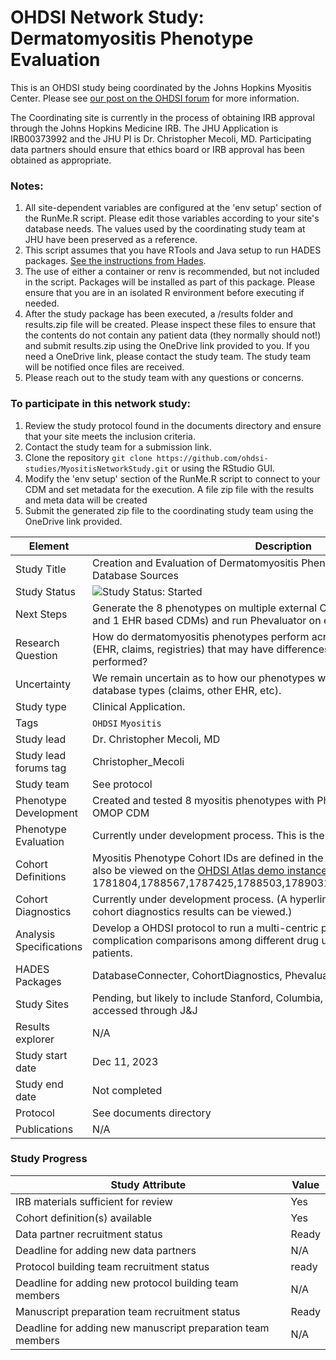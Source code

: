 
OHDSI Network Study: Dermatomyositis Phenotype Evaluation
=================

This is an OHDSI study being coordinated by the Johns Hopkins Myositis Center. Please see [our post on the OHDSI forum](https://forums.ohdsi.org/t/network-study-seeking-data-partners-in-rheumatology/21584) for more information.

The Coordinating site is currently in the process of obtaining IRB approval through the Johns Hopkins Medicine IRB. The JHU Application is IRB00373992 and the JHU PI is Dr. Christopher Mecoli, MD. Participating data partners should ensure that ethics board or IRB approval has been obtained as appropriate.
  
### Notes:
  
1. All site-dependent variables are configured at the 'env setup' section of the RunMe.R script. Please edit those variables according to your site's database needs. The values  used by the coordinating study team at JHU have been preserved as a reference.
2. This script assumes that you have RTools and Java setup to run HADES  packages. [See the instructions from Hades](https://ohdsi.github.io/Hades/rSetup.html).   
3. The use of either a container or renv is recommended, but not included in the script. Packages will be installed as part of this package. Please ensure that you are in an isolated R environment before executing if needed.
4. After the study package has been executed, a /results folder and results.zip  file will be created. Please inspect these files to ensure that the contents do   not contain any patient data (they normally should not!) and submit results.zip   using the OneDrive link provided to you. If you need a OneDrive link, please contact the study team. The study team will be notified once files are received.      
5. Please reach out to the study team with any questions or concerns.


### To participate in this network study:
 1. Review the study protocol found in the documents directory and ensure that your site meets the inclusion criteria.
 2. Contact the study team for a submission link.
 3. Clone the repository `git clone https://github.com/ohdsi-studies/MyositisNetworkStudy.git` or using the RStudio GUI.
 4. Modify the 'env setup' section of the RunMe.R script to connect to your CDM and set metadata for the execution. A file zip file with the results and meta data will be created
 5. Submit the generated zip file to the coordinating study team using the OneDrive link provided.

  




| Element | Description |
| ------- | ----------- |
| Study Title | Creation and Evaluation of Dermatomyositis Phenotypes Across Different Database Sources         
| Study Status | <img src="https://img.shields.io/badge/Study%20Status-Started-blue.svg" alt="Study Status: Started"> |
| Next Steps | Generate the 8 phenotypes on multiple external OMOP CDMs (at least 1 claims and 1 EHR based CDMs) and run Phevaluator on external CDMs |
| Research Question | How do dermatomyositis phenotypes perform across different data sources (EHR, claims, registries) that may have differences in how the OMOP ETL was performed? |
| Uncertainty | We remain uncertain as to how our phenotypes will perform across other database types (claims, other EHR, etc). 
| Study type | Clinical Application. |
| Tags | `OHDSI` `Myositis` |
| Study lead | Dr. Christopher Mecoli, MD|
| Study lead forums tag | Christopher_Mecoli|
| Study team | See protocol |
| Phenotype Development | Created and tested 8 myositis phenotypes with Phevaluator using Johns Hopkins OMOP CDM |
| Phenotype Evaluation | Currently under development process. This is the purpose of the study |
| Cohort Definitions | Myositis Phenotype Cohort IDs are defined in the `cohorts` directory. These can also be viewed on the [OHDSI Atlas demo instance](https://atlas-demo.ohdsi.org/); ID: 1781804,1788567,1787425,1788503,1789031,1789032,1788875,1789289 |
| Cohort Diagnostics | Currently under development process. (A hyperlink to the R Shiny app where the cohort diagnostics results can be viewed.) |
| Analysis Specifications | Develop a OHDSI protocol to run a multi-centric patient level prediction study on complication comparisons among different drug use for dermatomyositis patients. |
| HADES Packages | DatabaseConnecter, CohortDiagnostics, Phevaluator |
| Study Sites | Pending, but likely to include Stanford, Columbia, and other datasources accessed through J&J |
| Results explorer | N/A  |
| Study start date | Dec 11, 2023 |
| Study end date | Not completed| 
| Protocol | See documents directory | 
| Publications | N/A  | 


### Study Progress

| Study Attribute | Value |
| ------- | ----------- |
| IRB materials sufficient for review | Yes |
| Cohort definition(s) available | Yes |
| Data partner recruitment status | Ready |
| Deadline for adding new data partners | N/A |
| Protocol building team recruitment status | ready |
| Deadline for adding new protocol building team members | N/A |
| Manuscript preparation team recruitment status | Ready |
| Deadline for adding new manuscript preparation team members | N/A |


